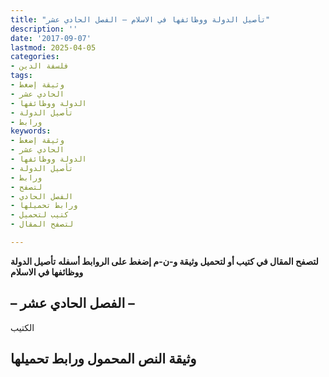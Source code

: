 ```yaml
---
title: "تأصيل الدولة ووظائفها في الاسلام – الفصل الحادي عشر"
description: ''
date: '2017-09-07'
lastmod: 2025-04-05
categories:
- فلسفة الدين
tags:
- وثيقة إضغط
- الحادي عشر
- الدولة ووظائفها
- تأصيل الدولة
- ورابط
keywords:
- وثيقة إضغط
- الحادي عشر
- الدولة ووظائفها
- تأصيل الدولة
- ورابط
- لتصفح
- الفصل الحادي
- ورابط تحميلها
- كتيب لتحميل
- لتصفح المقال

---
```

**لتصفح المقال في كتيب أو لتحميل وثيقة و-ن-م إضغط على الروابط أسفله** **تأصيل الدولة ووظائفها في الاسلام**

## **– الفصل الحادي عشر –**

الكتيب

## وثيقة النص المحمول ورابط تحميلها

###
